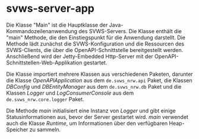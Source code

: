 # svws-server-app

Die Klasse "Main" ist die Hauptklasse der Java-Kommandozeilenanwendung des SVWS-Servers. Die Klasse enthält die "main" Methode, die den Einstiegspunkt für die Anwendung darstellt. 
Die Methode lädt zunächst die SVWS-Konfiguration und die Ressourcen des SVWS-Clients, die über die OpenAPI-Schnittstelle bereitgestellt werden. 
Anschließend wird der Jetty-Embedded Http-Server mit der OpenAPI-Schnittstellen-Web-Applikation gestartet.

Die Klasse importiert mehrere Klassen aus verschiedenen Paketen, darunter die Klasse *OpenAPIApplication* aus dem `de.svws_nrw.api` Paket, die Klassen *DBConfig* und *DBEntityManager* aus dem `de.svws_nrw.db` Paket und die Klassen *Logger* und *LogConsumerConsole* aus dem `de.svws_nrw.core.logger` Paket.

Die Methode *main* initialisiert eine Instanz von *Logger* und gibt einige Statusinformationen aus, bevor der Server gestartet wird. *main* verwendet auch die Klasse *Runtime*, um Informationen über den verfügbaren Heap-Speicher zu sammeln.